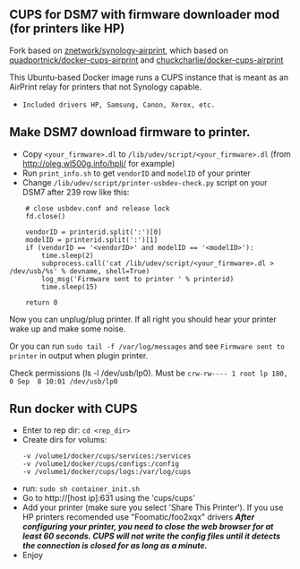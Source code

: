 ## CUPS for DSM7 with firmware downloader mod (for printers like HP)

Fork based on [znetwork/synology-airprint](https://github.com/ziwork/synology-airprint), which based on [quadportnick/docker-cups-airprint](https://github.com/quadportnick/docker-cups-airprint) and [chuckcharlie/docker-cups-airprint](https://github.com/chuckcharlie/docker-cups-airprint)

This Ubuntu-based Docker image runs a CUPS instance that is meant as an AirPrint relay for printers that not Synology capable.
* `Included drivers HP, Samsung, Canon, Xerox, etc.`

## Make DSM7 download firmware to printer.

* Copy `<your_firmware>.dl` to `/lib/udev/script/<your_firmware>.dl` (from http://oleg.wl500g.info/hplj/ for example)
* Run `print_info.sh` to get `vendorID` and `modelID` of your printer
* Change `/lib/udev/script/printer-usbdev-check.py` script on your DSM7 after 239 row like this:
```
    # close usbdev.conf and release lock
    fd.close()

    vendorID = printerid.split(':')[0]
    modelID = printerid.split(':')[1]
    if (vendorID == '<vendorID>' and modelID == '<modelID>'):
        time.sleep(2)
        subprocess.call('cat /lib/udev/script/<your_firmware>.dl > /dev/usb/%s' % devname, shell=True)
        log_msg('Firmware sent to printer ' % printerid)
        time.sleep(15)
        
    return 0
```
Now you can unplug/plug printer. If all right you should hear your printer wake up and make some noise.

Or you can run `sudo tail -f /var/log/messages` and see `Firmware sent to printer` in output when plugin printer. 

Check permissions (ls -l /dev/usb/lp0). Must be `crw-rw---- 1 root lp 180, 0 Sep  8 10:01 /dev/usb/lp0`

## Run docker with CUPS
* Enter to rep dir: `cd <rep_dir>`
* Create dirs for volums:
    ```
    -v /volume1/docker/cups/services:/services
    -v /volume1/docker/cups/configs:/config
    -v /volume1/docker/cups/logs:/var/log/cups
    ```
* run: `sudo sh container_init.sh`
* Go to http://[host ip]:631 using the 'cups/cups'
* Add your printer (make sure you select 'Share This Printer'). If you use HP printers recomended use "Foomatic/foo2xqx" drivers
  ***After configuring your printer, you need to close the web browser for at least 60 seconds. CUPS will not write the config files until it detects the connection is closed for as long as a minute.***
* Enjoy
